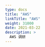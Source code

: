 ```yaml
---
type: docs
title: "AWS"
linkTitle: "AWS"
weight: 31000
date: 2021-03-22
description: >
  AWS 调研
---
```




